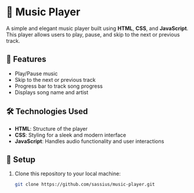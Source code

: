 # 🎵 Music Player

A simple and elegant music player built using **HTML**, **CSS**, and **JavaScript**. This player allows users to play, pause, and skip to the next or previous track.

## 🚀 Features

- Play/Pause music
- Skip to the next or previous track
- Progress bar to track song progress
- Displays song name and artist

## 🛠️ Technologies Used

- **HTML**: Structure of the player
- **CSS**: Styling for a sleek and modern interface
- **JavaScript**: Handles audio functionality and user interactions


## 📝 Setup

1. Clone this repository to your local machine:

   ```bash
   git clone https://github.com/sassius/music-player.git
